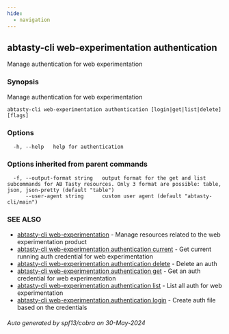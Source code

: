 ```yaml
---
hide:
  - navigation
---
```

## abtasty-cli web-experimentation authentication

Manage authentication for web experimentation

### Synopsis

Manage authentication for web experimentation

```
abtasty-cli web-experimentation authentication [login|get|list|delete] [flags]
```

### Options

```
  -h, --help   help for authentication
```

### Options inherited from parent commands

```
  -f, --output-format string   output format for the get and list subcommands for AB Tasty resources. Only 3 format are possible: table, json, json-pretty (default "table")
      --user-agent string      custom user agent (default "abtasty-cli/main")
```

### SEE ALSO

* [abtasty-cli web-experimentation](abtasty-cli_web-experimentation.md)	 - Manage resources related to the web experimentation product
* [abtasty-cli web-experimentation authentication current](abtasty-cli_web-experimentation_authentication_current.md)	 - Get current running auth credential for web experimentation
* [abtasty-cli web-experimentation authentication delete](abtasty-cli_web-experimentation_authentication_delete.md)	 - Delete an auth
* [abtasty-cli web-experimentation authentication get](abtasty-cli_web-experimentation_authentication_get.md)	 - Get an auth credential for web experimentation
* [abtasty-cli web-experimentation authentication list](abtasty-cli_web-experimentation_authentication_list.md)	 - List all auth for web experimentation
* [abtasty-cli web-experimentation authentication login](abtasty-cli_web-experimentation_authentication_login.md)	 - Create auth file based on the credentials

###### Auto generated by spf13/cobra on 30-May-2024
